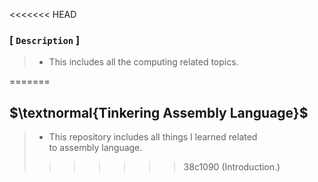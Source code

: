 <<<<<<< HEAD
### [ `Description` ]
> - This includes all the computing related topics.

=======
## $\textnormal{Tinkering Assembly Language}$

> - This repository includes all things I learned related <br />
    to assembly language.
>>>>>>> 38c1090 (Introduction.)
